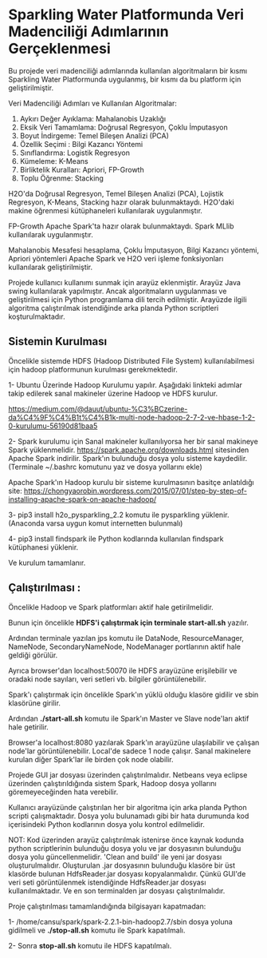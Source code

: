 # Sparkling Water Platformunda Veri Madenciliği Adımlarının Gerçeklenmesi

Bu projede veri madenciliği adımlarında kullanılan algoritmaların bir kısmı Sparkling Water Platformunda uygulanmış, bir kısmı da bu platform için geliştirilmiştir.

Veri Madenciliği Adımları ve Kullanılan Algoritmalar:

1. Aykırı Değer Ayıklama: Mahalanobis Uzaklığı
2. Eksik Veri Tamamlama:  Doğrusal Regresyon, Çoklu İmputasyon
3. Boyut İndirgeme: Temel Bileşen Analizi (PCA)
4. Özellik Seçimi : Bilgi Kazancı Yöntemi
5. Sınıflandırma: Logistik Regresyon
6. Kümeleme: K-Means
7. Birliktelik Kuralları: Apriori, FP-Growth
8. Toplu Öğrenme: Stacking

H2O'da Doğrusal Regresyon, Temel Bileşen Analizi (PCA), Lojistik Regresyon, K-Means, Stacking hazır olarak bulunmaktaydı. H2O'daki makine öğrenmesi kütüphaneleri kullanılarak uygulanmıştır.

FP-Growth Apache Spark'ta hazır olarak bulunmaktaydı. Spark MLlib kullanılarak uygulanmıştır.

Mahalanobis Mesafesi hesaplama, Çoklu İmputasyon, Bilgi Kazancı yöntemi, Apriori yöntemleri Apache Spark ve H2O veri işleme fonksiyonları kullanılarak geliştirilmiştir.

Projede kullanıcı kullanımı sunmak için arayüz eklenmiştir. Arayüz Java swing kullanılarak yapılmıştır. Ancak algoritmaların uygulanması ve geliştirilmesi için Python programlama dili tercih edilmiştir. Arayüzde ilgili algoritma çalıştırılmak istendiğinde arka planda Python scriptleri koşturulmaktadır.

## Sistemin Kurulması

Öncelikle sistemde HDFS (Hadoop Distributed File System) kullanılabilmesi için hadoop platformunun kurulması gerekmektedir. 

1- Ubuntu Üzerinde Hadoop Kurulumu yapılır. Aşağıdaki linkteki adımlar takip edilerek sanal makineler üzerine Hadoop ve HDFS kurulur.

https://medium.com/@dauut/ubuntu-%C3%BCzerine-da%C4%9F%C4%B1t%C4%B1k-multi-node-hadoop-2-7-2-ve-hbase-1-2-0-kurulumu-56190d81baa5

2- Spark kurulumu için Sanal makineler kullanılıyorsa her bir sanal makineye Spark yüklenmelidir. https://spark.apache.org/downloads.html sitesinden Apache Spark indirilir. Spark'ın bulunduğu dosya yolu sisteme kaydedilir. (Terminale ~/.bashrc komutunu yaz ve dosya yollarını ekle)

Apache Spark'ın Hadoop kurulu bir sisteme kurulmasının basitçe anlatıldığı site: https://chongyaorobin.wordpress.com/2015/07/01/step-by-step-of-installing-apache-spark-on-apache-hadoop/

3- pip3 install h2o_pysparkling_2.2 komutu ile pysparkling yüklenir. (Anaconda varsa uygun komut internetten bulunmalı)

4- pip3 install findspark ile Python kodlarında kullanılan findspark kütüphanesi yüklenir.

Ve kurulum tamamlanır.

## Çalıştırılması :

Öncelikle Hadoop ve Spark platformları aktif hale getirilmelidir.

Bunun için öncelikle **HDFS'i çalıştırmak için terminale start-all.sh** yazılır.

Ardından terminale yazılan jps komutu ile DataNode, ResourceManager, NameNode, SecondaryNameNode, NodeManager portlarının aktif hale geldiği görülür.

Ayrıca browser'dan localhost:50070 ile HDFS arayüzüne erişilebilir ve oradaki node sayıları, veri setleri vb. bilgiler görüntülenebilir.

Spark'ı çalıştırmak için öncelikle Spark'ın yüklü olduğu klasöre gidilir ve sbin klasörüne girilir. 

Ardından **./start-all.sh** komutu ile Spark'ın Master ve Slave node'ları aktif hale getirilir.

Browser'a localhost:8080 yazılarak Spark'ın arayüzüne ulaşılabilir ve çalışan node'lar görüntülenebilir. Local'de sadece 1 node çalışır. Sanal makinelere kurulan diğer Spark'lar ile birden çok node olabilir. 

Projede GUI jar dosyası üzerinden çalıştırılmalıdır. Netbeans veya eclipse üzerinden çalıştırıldığında sistem Spark, Hadoop dosya yollarını göremeyeceğinden hata verebilir. 

Kullanıcı arayüzünde çalıştırılan her bir algoritma için arka planda Python scripti çalışmaktadır. Dosya yolu bulunamadı gibi bir hata durumunda kod içerisindeki Python kodlarının dosya yolu kontrol edilmelidir.

NOT: Kod üzerinden arayüz çalıştırılmak istenirse önce kaynak kodunda python scriptlerinin bulunduğu dosya yolu ve jar dosyasının bulunduğu dosya yolu güncellenmelidir. 'Clean and build' ile yeni jar dosyası oluşturulmalıdır. Oluşturulan .jar dosyasının bulunduğu klasöre bir üst klasörde bulunan HdfsReader.jar dosyası kopyalanmalıdır. Çünkü GUI'de veri seti görüntülenmek istendiğinde HdfsReader.jar dosyası kullanılmaktadır. Ve en son terminalden jar dosyası çalıştırılmalıdır.

Proje çalıştırılması tamamlandığında bilgisayarı kapatmadan:

1- /home/cansu/spark/spark-2.2.1-bin-hadoop2.7/sbin dosya yoluna gidilmeli ve **./stop-all.sh** komutu ile Spark kapatılmalı.

2- Sonra **stop-all.sh** komutu ile HDFS kapatılmalı. 
